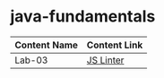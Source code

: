 # java-fundamentals

Content Name  | Content Link
--------------| -------------
Lab-03 | [JS Linter](https://github.com/MumenAlmadaineh/java-fundamentals/tree/main/basics)